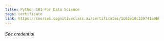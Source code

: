```yaml
---
title: Python 101 For Data Science
tags: certificate
link: https://courses.cognitiveclass.ai/certificates/1c03e1dc339741a9bbe56dbb78fcc49c
---
```


<h6><a class='decor' href="{{page.link}}">See credential</a></h6>


